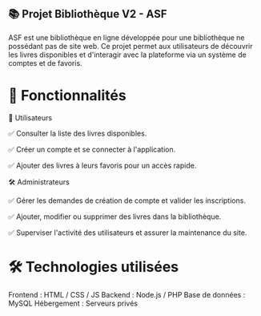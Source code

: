 ## 📚 Projet Bibliothèque V2 - ASF
ASF est une bibliothèque en ligne développée pour une bibliothèque ne possédant pas de site web. Ce projet permet aux utilisateurs de découvrir les livres disponibles et d'interagir avec la plateforme via un système de comptes et de favoris.

# 🚀 Fonctionnalités
👤 Utilisateurs

✅ Consulter la liste des livres disponibles.

✅ Créer un compte et se connecter à l'application.

✅ Ajouter des livres à leurs favoris pour un accès rapide.

🛠️ Administrateurs

✅ Gérer les demandes de création de compte et valider les inscriptions.

✅ Ajouter, modifier ou supprimer des livres dans la bibliothèque.

✅ Superviser l'activité des utilisateurs et assurer la maintenance du site.

# 🛠️ Technologies utilisées
Frontend : HTML / CSS / JS
Backend : Node.js / PHP
Base de données : MySQL
Hébergement : Serveurs privés
